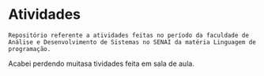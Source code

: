 # Atividades 
```Repositório referente a atividades feitas no período da faculdade de Análise e Desenvolvimento de Sistemas no SENAI da matéria Linguagem de programação.```

Acabei perdendo muitasa tividades feita em sala de aula.
